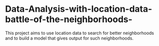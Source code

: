 # Data-Analysis-with-location-data-battle-of-the-neighborhoods-
This project aims to use location data to search for better neighborhoods and to build a model that gives output for such neighborhoods.
